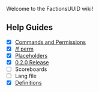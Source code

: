Welcome to the FactionsUUID wiki!

## Help Guides
- [x] [Commands and Permissions](https://github.com/drtshock/Factions/wiki/Commands)
- [x] [/f perm](https://github.com/drtshock/Factions/wiki/f-perm)
- [x] [Placeholders](https://github.com/drtshock/Factions/wiki/Placeholders)
- [x] [0.2.0 Release](https://github.com/drtshock/Factions/wiki/0.2.0-Release)
- [ ] Scoreboards
- [ ] Lang file
- [x] [Definitions](https://github.com/drtshock/Factions/wiki/Definitions)